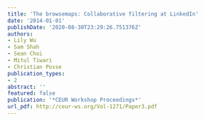 ```yaml
---
title: 'The browsemaps: Collaborative filtering at LinkedIn'
date: '2014-01-01'
publishDate: '2020-08-30T23:29:26.751376Z'
authors:
- Lily Wu
- Sam Shah
- Sean Choi
- Mitul Tiwari
- Christian Posse
publication_types:
- 2
abstract: ''
featured: false
publication: '*CEUR Workshop Proceedings*'
url_pdf: http://ceur-ws.org/Vol-1271/Paper3.pdf
---
```


